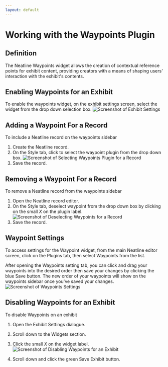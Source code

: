 ```yaml
---
layout: default
---
```

# Working with the Waypoints Plugin

## Definition
The Neatline Waypoints widget allows the creation of contextual reference points for exhibit content, providing creators with a means of shaping users' interaction with the exhibit's contents.

## Enabling Waypoints for an Exhibit
To enable the waypoints widget, on the exhibit settings screen, select the widget from the drop down selection box.
![Screenshot of Exhibit Settings](http://neatline.org/wp-content/uploads/2014/06/enablingwaypoints.png)

## Adding a Waypoint For a Record
To include a Neatline record on the waypoints sidebar

1. Create the Neatline record.
2. On the Style tab, click to select the waypoint plugin from the drop down box.
![Screenshot of Selecting Waypoints Plugin for a Record](http://neatline.org/wp-content/uploads/2014/06/selectingwaypointswidget.png)
3. Save the record.

## Removing a Waypoint For a Record
To remove a Neatline record from the waypoints sidebar

1. Open the Neatline record editor.
2. On the Style tab, deselect waypoint from the drop down box by clicking on the small *X* on the plugin label.
![Screenshot of Deselecting Waypoints for a Record](http://neatline.org/wp-content/uploads/2014/06/deselectingwaypointsonrecord.png)
3. Save the record.

## Waypoint Settings
To access settings for the Waypoint widget, from the main Neatline editor screen, click on the Plugins tab, then select Waypoints from the list.

After opening the Waypoints setting tab, you can click and drag your waypoints into the desired order then save your changes by clicking the blue Save button. The new order of your waypoints will show on the waypoints sidebar once you've saved your changes.
![Screenshot of Waypoints Settings](http://neatline.org/wp-content/uploads/2014/06/editingwaypointsorder.png)

## Disabling Waypoints for an Exhibit
To disable Waypoints on an exhibit

1. Open the Exhibit Settings dialogue.
2. Scroll down to the Widgets section.
3. Click the small *X* on the widget label.
![Screenshot of Disabling Waypoints for an Exhibit](http://neatline.org/wp-content/uploads/2014/06/disablingwaypoints.png)

4. Scroll down and click the green Save Exhibit button.
